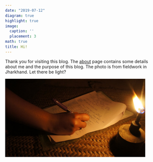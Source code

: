 ```yaml
---
date: "2019-07-12"
diagram: true
highlight: true
image:
  caption: ''
  placement: 3
math: true
title: Hi!
---
```



Thank you for visiting this blog. The [about](/about) page contains some details about me and the purpose of this blog. The photo is from fieldwork in Jharkhand. Let there be light? 

<img src="images/ratu_lamp.jpg" alt="kerosene lamp" width="90%"/>
